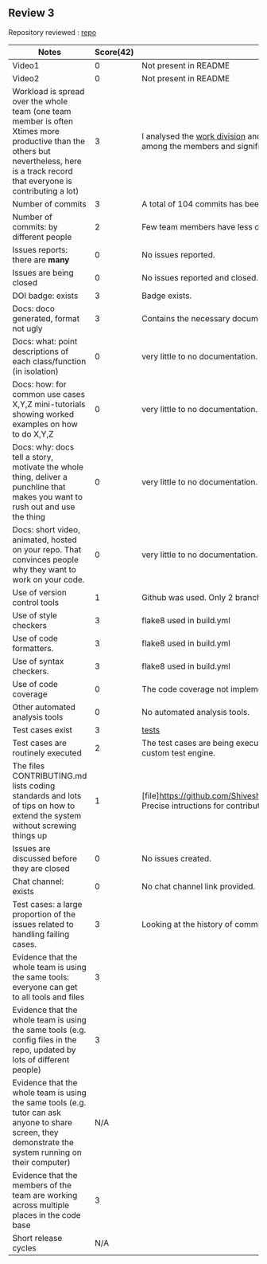 ## Review 3
Repository reviewed </b> : [repo](https://github.com/ShiveshJha12/SE_group28_HW2)

|Notes|Score(42)| Evidence|
|-----|---------|---------|
|Video1| 0 | Not present in README |
|Video2| 0 | Not present in README|
|Workload is spread over the whole team (one team member is often Xtimes more productive than the others but nevertheless, here is a track record that everyone is contributing a lot)| 3 | I analysed the [work division](https://github.com/ekanshsinghal/se-hw2-fall22/graphs/contributors) and observed that the workload has been distributed evenly among the members and significant commits and changes have been made.   |
|Number of commits|3| A total of 104 commits has been made.|
|Number of commits: by different people| 2 | Few team members have less commits |
|Issues reports: there are **many**| 0 | No issues reported.|
|Issues are being closed| 0 | No issues reported and closed. |
|DOI badge: exists|3| Badge exists.|
|Docs: doco generated, format not ugly | 3 | Contains the necessary documents to understand the project. |
|Docs: what: point descriptions of each class/function (in isolation) | 0 | very little to no documentation. |
|Docs: how: for common use cases X,Y,Z mini-tutorials showing worked examples on how to do X,Y,Z| 0 | very little to no documentation. |
|Docs: why: docs tell a story, motivate the whole thing, deliver a punchline that makes you want to rush out and use the thing| 0 | very little to no documentation. |
|Docs: short video, animated, hosted on your repo. That convinces people why they want to work on your code.|  0 | very little to no documentation. |
|Use of version control tools| 1 | Github was used. Only 2 branches visible.|
|Use of style checkers | 3 | flake8 used in build.yml |
|Use of code formatters. | 3 | flake8 used in build.yml |
|Use of syntax checkers. | 3 | flake8 used in build.yml |
|Use of code coverage | 0 | The code coverage not implemented. |
|Other automated analysis tools| 0 | No automated analysis tools. |
|Test cases exist| 3 | [tests](https://github.com/ShiveshJha12/SE_group28_HW2/tree/main/test)
|Test cases are routinely executed| 2 | The test cases are being executed inside actions but through pytest not through a custom test engine. |
|The files CONTRIBUTING.md lists coding standards and lots of tips on how to extend the system without screwing things up| 1 | [file]https://github.com/ShiveshJha12/SE_group28_HW2/blob/main/CONTRIBUTING.md) Precise intructions for contributing can be added.
|Issues are discussed before they are closed| 0 | No issues created.
|Chat channel: exists| 0 | No chat channel link provided. |
|Test cases: a large proportion of the issues related to handling failing cases.|3| Looking at the history of commits the team has handled this well |
|Evidence that the whole team is using the same tools: everyone can get to all tools and files| 3 |
|Evidence that the whole team is using the same tools (e.g. config files in the repo, updated by lots of different people)| 3 |
|Evidence that the whole team is using the same tools (e.g. tutor can ask anyone to share screen, they demonstrate the system running on their computer)| N/A |
|Evidence that the members of the team are working across multiple places in the code base| 3 |
|Short release cycles | N/A |
